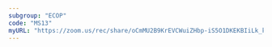 ```yaml
---
subgroup: "ECOP"
code: "MS13"
myURL: "https://zoom.us/rec/share/oCmMU2B9KrEVCWuiZHbp-iS5O1DKEKBIiLk_kpuDzarsf5saL1Mps-6X2QgSKsH7.cA-2y7PrRriitd3J?startTime=1623859832000"
---
```

